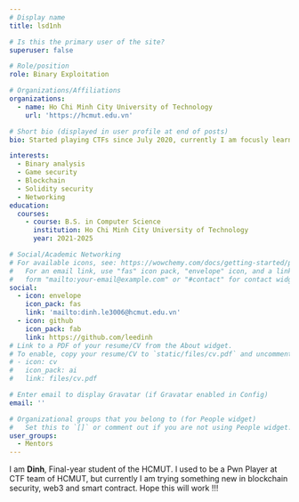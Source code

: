 ```yaml
---
# Display name
title: lsd1nh

# Is this the primary user of the site?
superuser: false

# Role/position
role: Binary Exploitation

# Organizations/Affiliations
organizations:
  - name: Ho Chi Minh City University of Technology
    url: 'https://hcmut.edu.vn'

# Short bio (displayed in user profile at end of posts)
bio: Started playing CTFs since July 2020, currently I am focusly learning in the Web3 security

interests:
  - Binary analysis
  - Game security
  - Blockchain
  - Solidity security
  - Networking
education:
  courses:
    - course: B.S. in Computer Science
      institution: Ho Chi Minh City University of Technology
      year: 2021-2025

# Social/Academic Networking
# For available icons, see: https://wowchemy.com/docs/getting-started/page-builder/#icons
#   For an email link, use "fas" icon pack, "envelope" icon, and a link in the
#   form "mailto:your-email@example.com" or "#contact" for contact widget.
social:
  - icon: envelope
    icon_pack: fas
    link: 'mailto:dinh.le3006@hcmut.edu.vn'
  - icon: github
    icon_pack: fab
    link: https://github.com/leedinh
# Link to a PDF of your resume/CV from the About widget.
# To enable, copy your resume/CV to `static/files/cv.pdf` and uncomment the lines below.
# - icon: cv
#   icon_pack: ai
#   link: files/cv.pdf

# Enter email to display Gravatar (if Gravatar enabled in Config)
email: ''

# Organizational groups that you belong to (for People widget)
#   Set this to `[]` or comment out if you are not using People widget.
user_groups:
  - Mentors
---
```



I am **Dinh**, Final-year student of the HCMUT. I used to be a Pwn Player at CTF team of HCMUT, but currently I am trying something new in blockchain security, web3 and smart contract. Hope this will work !!!



